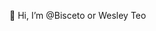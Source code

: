 👋 Hi, I’m @Bisceto or Wesley Teo


<!---
Bisceto/Bisceto is a ✨ special ✨ repository because its `README.md` (this file) appears on your GitHub profile.
You can click the Preview link to take a look at your changes.
--->
